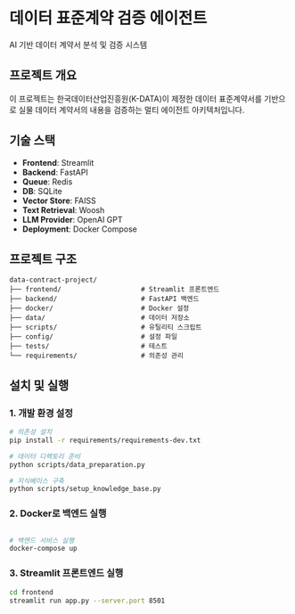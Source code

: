 # 데이터 표준계약 검증 에이전트

AI 기반 데이터 계약서 분석 및 검증 시스템

## 프로젝트 개요

이 프로젝트는 한국데이터산업진흥원(K-DATA)이 제정한 데이터 표준계약서를 기반으로 실물 데이터 계약서의 내용을 검증하는 멀티 에이전트 아키텍처입니다.

## 기술 스택

- **Frontend**: Streamlit
- **Backend**: FastAPI
- **Queue**: Redis
- **DB**: SQLite
- **Vector Store**: FAISS
- **Text Retrieval**: Woosh
- **LLM Provider**: OpenAI GPT
- **Deployment**: Docker Compose

## 프로젝트 구조

```
data-contract-project/
├── frontend/                    # Streamlit 프론트엔드
├── backend/                     # FastAPI 백엔드
├── docker/                      # Docker 설정
├── data/                        # 데이터 저장소
├── scripts/                     # 유틸리티 스크립트
├── config/                      # 설정 파일
├── tests/                       # 테스트
└── requirements/                # 의존성 관리
```

## 설치 및 실행

### 1. 개발 환경 설정

```bash
# 의존성 설치
pip install -r requirements/requirements-dev.txt

# 데이터 디렉토리 준비
python scripts/data_preparation.py

# 지식베이스 구축
python scripts/setup_knowledge_base.py
```

### 2. Docker로 백엔드 실행

```bash

# 백엔드 서비스 실행
docker-compose up
```

### 3. Streamlit 프론트엔드 실행

```bash
cd frontend
streamlit run app.py --server.port 8501
```